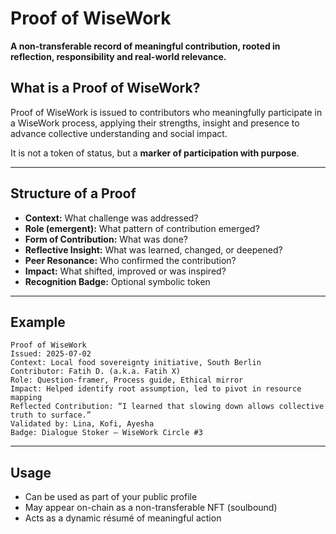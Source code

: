 # Proof of WiseWork

**A non-transferable record of meaningful contribution, rooted in reflection, responsibility and real-world relevance.**

## What is a Proof of WiseWork?

Proof of WiseWork is issued to contributors who meaningfully participate in a WiseWork process, applying their strengths, insight and presence to advance collective understanding and social impact.

It is not a token of status, but a **marker of participation with purpose**.

---

## Structure of a Proof

- **Context:** What challenge was addressed?
- **Role (emergent):** What pattern of contribution emerged?
- **Form of Contribution:** What was done?
- **Reflective Insight:** What was learned, changed, or deepened?
- **Peer Resonance:** Who confirmed the contribution?
- **Impact:** What shifted, improved or was inspired?
- **Recognition Badge:** Optional symbolic token

---

## Example

```
Proof of WiseWork  
Issued: 2025-07-02  
Context: Local food sovereignty initiative, South Berlin  
Contributor: Fatih D. (a.k.a. Fatih X)  
Role: Question-framer, Process guide, Ethical mirror  
Impact: Helped identify root assumption, led to pivot in resource mapping  
Reflected Contribution: “I learned that slowing down allows collective truth to surface.”  
Validated by: Lina, Kofi, Ayesha  
Badge: Dialogue Stoker – WiseWork Circle #3
```

---

## Usage

- Can be used as part of your public profile
- May appear on-chain as a non-transferable NFT (soulbound)
- Acts as a dynamic résumé of meaningful action